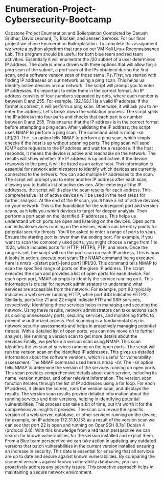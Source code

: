 # Enumeration-Project-Cybersecurity-Bootcamp
Capstone Project Enumeration and Boilerplation Completed by Danush Sridhar, David Leonard, Ty Blocker, and Jensen Servoss.
         For our final project we chose Enumeration Boilerplatation. To complete this assignment we wrote a python algorithm that runs on our VM Kali Linux Reconnaissance Lab. This program should be useful for both blue team and red team activities. Essentially it will enumerate the /20 subnet of a user determined IP address. The code is menu driven with three options that will allow for; a ping scan of the subnet, a port scan of the IPs obtained during the first scan, and a software version scan of those same IPs. First, we started with finding IP addresses on our network using a ping scan. This helps us identify active devices on our network. The script will prompt you to enter IP addresses. It’s important to enter them in the correct format. An IP address consists of four numbers separated by dots, where each number is between 0 and 255. For example, 192.168.1.1 is a valid IP address. If the format is correct, it will perform a ping scan. Otherwise, it will ask you to re-enter the address. Let's break down the validation process. The script splits the IP address into four parts and checks that each part is a number between 0 and 255. This ensures that the IP address is in the correct format before attempting a ping scan. After validating the IP address, the script uses NMAP to perform a ping scan. The command used is nmap -sn [IP]/20. The -sn option tells NMAP to perform a ping scan, which simply checks if the host is up without scanning ports. The ping scan will send ICMP echo requests to the IP address and wait for a response. If the host responds, it means the device is active and reachable on the network. The results will show whether the IP address is up and active. If the device responds to the ping, it will be listed as an active host. This information is essential for network administrators to identify which devices are currently connected to the network. You can add multiple IP addresses to the scan. The script will prompt you to enter another IP address after each scan, allowing you to build a list of active devices. After entering all the IP addresses, the script will display the scan results for each address. This comprehensive list of active devices will be used in the next steps for further analysis. At the end of the IP scan, you'll have a list of active devices on your network. This is the foundation for the subsequent port and version scans, as it tells you which devices to target for deeper analysis. Then perform a port scan on the identified IP addresses. This helps us understand which ports are open and listening on the devices. Open ports can indicate services running on the devices, which can be entry points for potential security threats. You'll be asked to enter a range of ports to scan. Ensure the starting port is lower than the ending port. For example, if you want to scan the commonly used ports, you might choose a range from 1 to 1024, which includes ports for HTTP, HTTPS, FTP, and more. Once the range is set, the script will run the port scan on each IP address. This is how it looks in action. execute port scan: The NMAP command being executed here is nmap -p[start port]-[end port] [IP]/20. This command tells NMAP to scan the specified range of ports on the given IP address. The script executes the scan and provides a list of open ports for each device. For each open port, NMAP attempts to identify the service running on it. This information is crucial for network administrators to understand what services are accessible from the network. For example, port 80 typically indicates a web server running HTTP, while port 443 indicates HTTPS. Similarly, ports like 21 and 22 might indicate FTP and SSH services, respectively. Identifying these services helps in managing and securing the network. Using these results, network administrators can take actions such as closing unnecessary ports, securing services, and monitoring traffic to prevent unauthorized access. Port scanning is a fundamental step in network security assessments and helps in proactively managing potential threats. With a detailed list of open ports, you can now move on to further analysis, like running a version scan to get more details about the services.Finally, we perform a version scan using NMAP. This scan identifies the version of services running on the open ports. The script will run the version scan on the identified IP addresses. This gives us detailed information about the software versions, which is useful for vulnerability assessment. The NMAP command used here is nmap -sV. The -sV option tells NMAP to determine the version of the services running on open ports. This scan provides comprehensive details about each service, including its name, version number, and other relevant information. The version_scan function iterates through the list of IP addresses using a for loop. For each IP address, it clears the screen, runs the version scan, and displays the results. The version scan results provide detailed information about the running services and their versions, helping in identifying potential vulnerabilities. This process can take a bit of time, but it's worth it for the comprehensive insights it provides. The scan can reveal the specific version of a web server, database, or other services running on the device, for example, on IP address 172.31.10.153 as a result of the version scan we can see that port 22 is open and running on OpenSSH 8.7p1 Debian 4 (protocol 2.0). With this knowledge from a red team perspective we can search for known vulnerabilities for the version installed and exploit them. From a Blue team perspective we can take action in updating any outdated versions that patch vulnerabilities in the current version installed ensuring an increase in security. This data is essential for ensuring that all services are up to date and secure against known vulnerabilities. By comparing the scanned versions against known vulnerability databases, you can proactively address any security issues. This proactive approach helps in maintaining a secure network environment.






